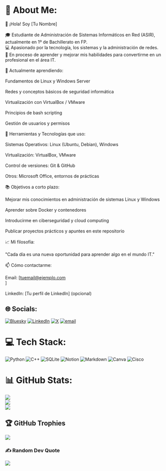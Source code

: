 # 💫 About Me:
👋 ¡Hola! Soy [Tu Nombre]<br><br>🎓 Estudiante de Administración de Sistemas Informáticos en Red (ASIR), actualmente en 1º de Bachillerato en FP.<br>💻 Apasionado por la tecnología, los sistemas y la administración de redes.<br>🚀 En proceso de aprender y mejorar mis habilidades para convertirme en un profesional en el área IT.<br><br>🌱 Actualmente aprendiendo:<br><br>Fundamentos de Linux y Windows Server<br><br>Redes y conceptos básicos de seguridad informática<br><br>Virtualización con VirtualBox / VMware<br><br>Principios de bash scripting<br><br>Gestión de usuarios y permisos<br><br>🔧 Herramientas y Tecnologías que uso:<br><br>Sistemas Operativos: Linux (Ubuntu, Debian), Windows<br><br>Virtualización: VirtualBox, VMware<br><br>Control de versiones: Git & GitHub<br><br>Otros: Microsoft Office, entornos de prácticas<br><br>📚 Objetivos a corto plazo:<br><br>Mejorar mis conocimientos en administración de sistemas Linux y Windows<br><br>Aprender sobre Docker y contenedores<br><br>Introducirme en ciberseguridad y cloud computing<br><br>Publicar proyectos prácticos y apuntes en este repositorio<br><br>📈 Mi filosofía:<br><br>"Cada día es una nueva oportunidad para aprender algo en el mundo IT."<br><br>📫 Cómo contactarme:<br><br>Email: [tuemail@ejemplo.com<br>]<br><br>LinkedIn: [Tu perfil de LinkedIn] (opcional)


## 🌐 Socials:
[![Bluesky](https://img.shields.io/badge/bluesky-0285FF?style=for-the-badge&logo=bluesky&logoColor=%23FFFFFF)](https://bsky.app/profile/---------) [![LinkedIn](https://img.shields.io/badge/LinkedIn-%230077B5.svg?logo=linkedin&logoColor=white)](https://linkedin.com/in/@-------) [![X](https://img.shields.io/badge/X-black.svg?logo=X&logoColor=white)](https://x.com/@---------) [![email](https://img.shields.io/badge/Email-D14836?logo=gmail&logoColor=white)](mailto:-------) 

# 💻 Tech Stack:
![Python](https://img.shields.io/badge/python-3670A0?style=for-the-badge&logo=python&logoColor=ffdd54) ![C++](https://img.shields.io/badge/c++-%2300599C.svg?style=for-the-badge&logo=c%2B%2B&logoColor=white) ![SQLite](https://img.shields.io/badge/sqlite-%2307405e.svg?style=for-the-badge&logo=sqlite&logoColor=white) ![Notion](https://img.shields.io/badge/Notion-%23000000.svg?style=for-the-badge&logo=notion&logoColor=white) ![Markdown](https://img.shields.io/badge/markdown-%23000000.svg?style=for-the-badge&logo=markdown&logoColor=white) ![Canva](https://img.shields.io/badge/Canva-%2300C4CC.svg?style=for-the-badge&logo=Canva&logoColor=white) ![Cisco](https://img.shields.io/badge/cisco-%23049fd9.svg?style=for-the-badge&logo=cisco&logoColor=black)
# 📊 GitHub Stats:
![](https://github-readme-stats.vercel.app/api?username=andrestlm&theme=gotham&hide_border=true&include_all_commits=true&count_private=true)<br/>
![](https://nirzak-streak-stats.vercel.app/?user=andrestlm&theme=gotham&hide_border=true)<br/>
![](https://github-readme-stats.vercel.app/api/top-langs/?username=andrestlm&theme=gotham&hide_border=true&include_all_commits=true&count_private=true&layout=compact)

## 🏆 GitHub Trophies
![](https://github-profile-trophy.vercel.app/?username=andrestlm&theme=gotham&no-frame=true&no-bg=true&margin-w=4)

### ✍️ Random Dev Quote
![](https://quotes-github-readme.vercel.app/api?type=horizontal&theme=tokyonight)
